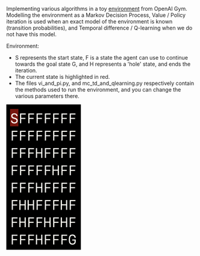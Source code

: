 Implementing various algorithms in a toy [environment](https://gym.openai.com/envs/FrozenLake-v0/) from OpenAI Gym. Modelling the environment as a Markov Decision Process, Value / Policy iteration is used when an exact model of the environment is known (transition probabilities), and Temporal difference / Q-learning when we do not have this model.

Environment: 

- S represents the start state, F is a state the agent can use to continue towards the goal state G, and H represents a 'hole' state, and ends the iteration.
- The current state is highlighted in red.
- The files vi_and_pi.py, and mc_td_and_qlearning.py respectively contain the methods used to run the environment, and you can change the various parameters there.

![Screenshot](demo.png)
